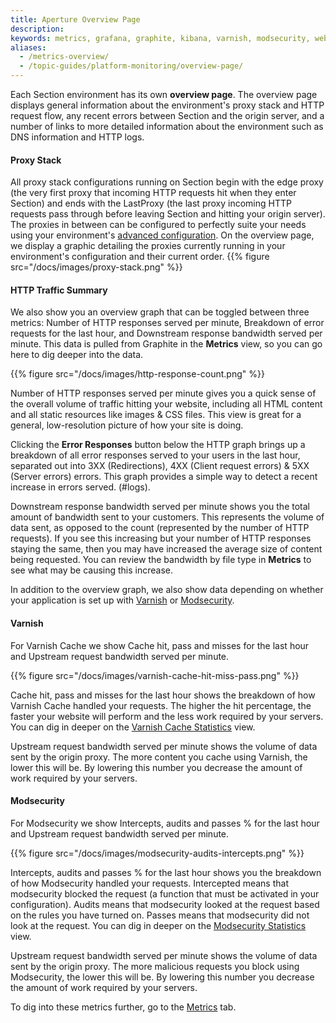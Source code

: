 ```yaml
---
title: Aperture Overview Page
description:
keywords: metrics, grafana, graphite, kibana, varnish, modsecurity, website performance, website security, content delivery network, CDN
aliases:
  - /metrics-overview/
  - /topic-guides/platform-monitoring/overview-page/
---
```


Each Section environment has its own **overview page**. The overview page displays general information about the environment's proxy stack and HTTP request flow, any recent errors between Section and the origin server, and a number of links to more detailed information about the environment such as DNS information and HTTP logs.
#### Proxy Stack

All proxy stack configurations running on Section begin with the edge proxy (the very first proxy that incoming HTTP requests hit when they enter Section) and ends with the LastProxy (the last proxy incoming HTTP requests pass through before leaving Section and hitting your origin server). The proxies in between can be configured to perfectly suite your needs using your environment's [advanced configuration](/docs/topic-guides/advanced-config/). On the overview page, we display a graphic detailing the proxies currently running in your environment's configuration and their current order.
{{% figure src="/docs/images/proxy-stack.png" %}}

#### HTTP Traffic Summary

We also show you an overview graph that can be toggled between three metrics: Number of HTTP responses served per minute, Breakdown of error requests for the last hour, and Downstream response bandwidth served per minute. This data is pulled from Graphite in the **Metrics** view, so you can go here to dig deeper into the data.

{{% figure src="/docs/images/http-response-count.png" %}}

Number of HTTP responses served per minute gives you a quick sense of the overall volume of traffic hitting your website, including all HTML content and all static resources like images & CSS files. This view is great for a general, low-resolution picture of how your site is doing.  

Clicking the **Error Responses** button below the HTTP graph brings up a breakdown of all error responses served to your users in the last hour, separated out into 3XX (Redirections), 4XX (Client request errors) & 5XX (Server errors) errors. This graph provides a simple way to detect a recent increase in errors served. (#logs).

Downstream response bandwidth served per minute shows you the total amount of bandwidth sent to your customers. This represents the volume of data sent, as opposed to the count (represented by the number of HTTP requests). If you see this increasing but your number of HTTP responses staying the same, then you may have increased the average size of content being requested. You can review the bandwidth by file type in **Metrics** to see what may be causing this increase.

In addition to the overview graph, we also show data depending on whether your application is set up with [Varnish](#varnish) or [Modsecurity](#modsecurity).

#### Varnish

For Varnish Cache we show Cache hit, pass and misses for the last hour and Upstream request bandwidth served per minute.

{{% figure src="/docs/images/varnish-cache-hit-miss-pass.png" %}}

Cache hit, pass and misses for the last hour shows the breakdown of how Varnish Cache  handled your requests.  The higher the hit percentage, the faster your website will perform and the less work required by your servers. You can dig in deeper on the [Varnish Cache Statistics](#varnish-statistics) view.


Upstream request bandwidth served per minute shows the volume of data sent by the origin proxy. The more content you cache using Varnish, the lower this will be. By lowering this number you decrease the amount of work required by your servers.  

#### Modsecurity

For Modsecurity we show Intercepts, audits and passes % for the last hour and Upstream request bandwidth served per minute.

{{% figure src="/docs/images/modsecurity-audits-intercepts.png" %}}

Intercepts, audits and passes % for the last hour shows you the breakdown of how Modsecurity handled your requests. Intercepted means that modsecurity blocked the request (a function that must be activated in your configuration). Audits means that modsecurity looked at the request based on the rules you have turned on. Passes means that modsecurity did not look at the request. You can dig in deeper on the [Modsecurity Statistics](#modsecurity-statistics) view.

Upstream request bandwidth served per minute shows the volume of data sent by the origin proxy. The more malicious requests you block using Modsecurity, the lower this will be. By lowering this number you decrease the amount of work required by your servers.

To dig into these metrics further, go to the [Metrics](#metrics) tab.
